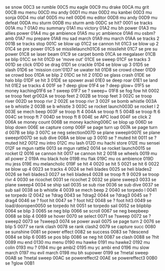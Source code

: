 se snow		00C3
se rumble	00C5
mu eagle	00C9
mu drake	00CA
mu grit		00CB
mu menu		00CD
mu andy		00D1
mu max		00D2
mu kanbei	00D3
mu sonja	00D4
mu olaf		00D5
mu nell		00D6
mu editor	00D8
mu andy		00D9
mu defeat	00DA
mu sturm	00DB
mu sturm amb	00DC
se hit?		0001
se tracks	001A
mu ?		01A0
mu summary	01A1
mu victory	01A2
mu bh power	01A3
mu allies power	01A4
mu ge ambience	01A5
mu yc ambience	01A6
mu osbm? amb	01A7
mu prepare	01A8
mu sad march	01A9
mu march	01AA
se tracks 2	001B
se tracks stop	001C
se blow up	01C2
se cannon hit	01C3
se blow up 2	01C4
se pre power	01C5
se missilelaunch01C6
se missilehit	01C7
se pre su power	01C8
se laser beam	01C9
se carpet bomb	01CA
se megalaser	01CB
se blip		01CC
se hit		01CD
se 'move out'	01CE
se sweep	01CF
se tracks 3	001D
se click	01D0
se drag		01D1
se crackle	01D4
se blow up 3	01D5
se slash	01D6
se 'mission com'01D7
se uwater hit	01D8
se crowd cheer	01D9
se crowd boo	01DA
se blip 2	01DC
se hit 2	01DD
se glass crash	01DE
se halo blip	01DF
se hit 3	01DE
se spower avail	01E0
se deep roar	01E1
se land hit	01E2
se tracks 4	001F
se ? deep glow	01F4
se ? deep glow+	01F5
se money kaching01F6
se ? sweep	01F7
se ? sweep+	01F8
se fog fow hit	0002
se troop feet gr002A
se troop feet 2	002B
se troop feet 3	002C
se troop river	002D
se troop rivr 2	002E
se troop rivr 3	002F
se bomb whistle	003A
se b whistle 2	003B
se b whistle 3	003C
se rocket launch003D
se rocket l 2	003E
se mech beep	003F
se troop ft 4	004A
se troop ft 5	004B
se troop ft 6	004C
se troop ft 7	004D
se troop ft 8	004E
se APC load	004F
se click 2	006A
se money count	006B
se money kaching006C
se blop	up	006D
se blop down	006E
se capture comp	006F
se page turn up	007A
se page turn d	007B
se blip 3	007C
se neg selection007D
se plane sweeplr007E
se plane sweeprl007D
se sub dive	008A
se blow up 3	0010
se ? muted hit	0011
se ? muted hit2	0012
mu intro	012C
mu lash		012D
mu hachi store	012E
mu sensei	012F
se mgun rattle	0013
se mgun rattle2	0014
se rocket launch0015
se rocket l2	0016
se cannon hit	0017
se cannon hit 2	0018
se wheels	0019
mu all power 2	019A
mu black hole	019B
mu flak		019C
mu os ambience	019D
mu jess		019E
mu melancholic	019F
se hit 4	0020
se hit 5	0021
se hit 6	0022
se blow up 4	0023
se tracks 4	0024
se heli	blades	0025
se heli blades2	0026
se heli	blades3	0027
se heli blades4	0028
se troop ft 9	0029
se troop rivr 4	0030
se ricochet	0031
se ricochet 2	0032
se plane sweep3	0033
se plane sweep4	0034
se ship sail	0035
se sub rise	0036
se sub dive	0037
se sub sail	0038
se b whistle 4	0039
se mech beep 2	0040
se torpedo l	0041
se torpedo l2	0042
se ?drag	0043
se ?drag2	0044
se ?drag3	0045
se ?drag4	0046
se ? foot hit	0047
se ? foot hit2	0048
se ? foot hit3	0049
se load/dooropen0050
se torpedo hit	0051
se torpedo sail	0052
se blipblip	0064
se blip 3	0065
se neg blip	0066
se scroll	0067
se neg beepbeep	0068
se blip 4	0069
se hover	0070
se select	0071
se ?sweep	0072
se ?sweep2	0073
se ?sweep3	0074
se power avail	0075
se page turn 2	0076
se blip 5	0077
se rank clash	0078
se rank clash2	0079
se capture succ	0080
se sunshine	0081
se power effect	0082
se success	0083
se ?descend	0084
se blip 6	0085
se pos blip	0086
se neg hit	0087
se clash	0088
se ?hit		0089
mu end		0130
mu menu		0190
mu hawke	0191
mu hawke2	0192
mu colin	0193
mu ?		0194
mu ge ambi2	0195
mu yc ambi end	0196
mu slow march	0197
mu evil march	0198
mu bh supower	0199
se ?metal sweep	00AB
se ?metal sweep	00AC
se powereffect2	00AE
se powereffect3	00B0
se ?glow	00B1
